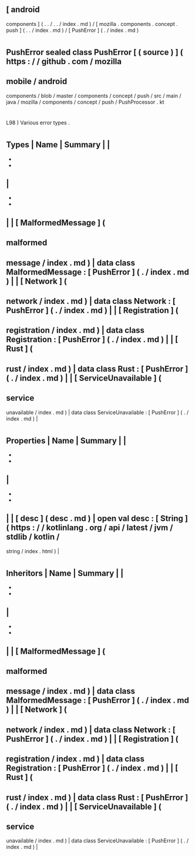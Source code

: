 [
android
-
components
]
(
.
.
/
.
.
/
index
.
md
)
/
[
mozilla
.
components
.
concept
.
push
]
(
.
.
/
index
.
md
)
/
[
PushError
]
(
.
/
index
.
md
)
#
PushError
sealed
class
PushError
[
(
source
)
]
(
https
:
/
/
github
.
com
/
mozilla
-
mobile
/
android
-
components
/
blob
/
master
/
components
/
concept
/
push
/
src
/
main
/
java
/
mozilla
/
components
/
concept
/
push
/
PushProcessor
.
kt
#
L98
)
Various
error
types
.
#
#
#
Types
|
Name
|
Summary
|
|
-
-
-
|
-
-
-
|
|
[
MalformedMessage
]
(
-
malformed
-
message
/
index
.
md
)
|
data
class
MalformedMessage
:
[
PushError
]
(
.
/
index
.
md
)
|
|
[
Network
]
(
-
network
/
index
.
md
)
|
data
class
Network
:
[
PushError
]
(
.
/
index
.
md
)
|
|
[
Registration
]
(
-
registration
/
index
.
md
)
|
data
class
Registration
:
[
PushError
]
(
.
/
index
.
md
)
|
|
[
Rust
]
(
-
rust
/
index
.
md
)
|
data
class
Rust
:
[
PushError
]
(
.
/
index
.
md
)
|
|
[
ServiceUnavailable
]
(
-
service
-
unavailable
/
index
.
md
)
|
data
class
ServiceUnavailable
:
[
PushError
]
(
.
/
index
.
md
)
|
#
#
#
Properties
|
Name
|
Summary
|
|
-
-
-
|
-
-
-
|
|
[
desc
]
(
desc
.
md
)
|
open
val
desc
:
[
String
]
(
https
:
/
/
kotlinlang
.
org
/
api
/
latest
/
jvm
/
stdlib
/
kotlin
/
-
string
/
index
.
html
)
|
#
#
#
Inheritors
|
Name
|
Summary
|
|
-
-
-
|
-
-
-
|
|
[
MalformedMessage
]
(
-
malformed
-
message
/
index
.
md
)
|
data
class
MalformedMessage
:
[
PushError
]
(
.
/
index
.
md
)
|
|
[
Network
]
(
-
network
/
index
.
md
)
|
data
class
Network
:
[
PushError
]
(
.
/
index
.
md
)
|
|
[
Registration
]
(
-
registration
/
index
.
md
)
|
data
class
Registration
:
[
PushError
]
(
.
/
index
.
md
)
|
|
[
Rust
]
(
-
rust
/
index
.
md
)
|
data
class
Rust
:
[
PushError
]
(
.
/
index
.
md
)
|
|
[
ServiceUnavailable
]
(
-
service
-
unavailable
/
index
.
md
)
|
data
class
ServiceUnavailable
:
[
PushError
]
(
.
/
index
.
md
)
|
